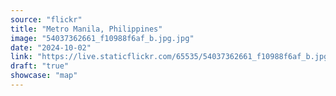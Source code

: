 ```yaml
---
source: "flickr"
title: "Metro Manila, Philippines"
image: "54037362661_f10988f6af_b.jpg.jpg"
date: "2024-10-02"
link: "https://live.staticflickr.com/65535/54037362661_f10988f6af_b.jpg"
draft: "true"
showcase: "map"
---
```


